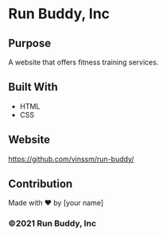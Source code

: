 # Run Buddy, Inc

## Purpose
A website that offers fitness training services. 

## Built With
* HTML
* CSS

## Website
https://github.com/vinssm/run-buddy/

## Contribution
Made with ❤️ by [your name]

### ©️2021 Run Buddy, Inc 
